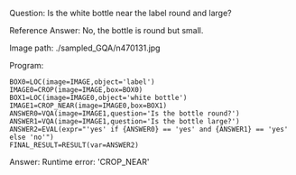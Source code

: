 Question: Is the white bottle near the label round and large?

Reference Answer: No, the bottle is round but small.

Image path: ./sampled_GQA/n470131.jpg

Program:

```
BOX0=LOC(image=IMAGE,object='label')
IMAGE0=CROP(image=IMAGE,box=BOX0)
BOX1=LOC(image=IMAGE0,object='white bottle')
IMAGE1=CROP_NEAR(image=IMAGE0,box=BOX1)
ANSWER0=VQA(image=IMAGE1,question='Is the bottle round?')
ANSWER1=VQA(image=IMAGE1,question='Is the bottle large?')
ANSWER2=EVAL(expr="'yes' if {ANSWER0} == 'yes' and {ANSWER1} == 'yes' else 'no'")
FINAL_RESULT=RESULT(var=ANSWER2)
```
Answer: Runtime error: 'CROP_NEAR'

